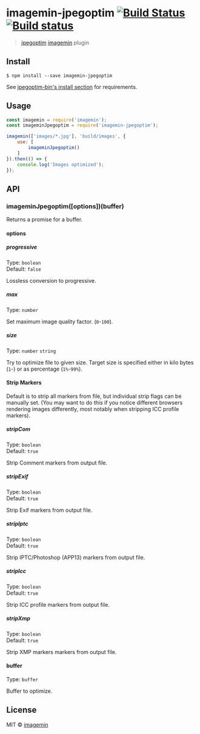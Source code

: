 # imagemin-jpegoptim [![Build Status](https://travis-ci.org/imagemin/imagemin-jpegoptim.svg?branch=master)](https://travis-ci.org/imagemin/imagemin-jpegoptim) [![Build status](https://ci.appveyor.com/api/projects/status/dd2mjdl1lhqjj6u7?svg=true)](https://ci.appveyor.com/project/ShinnosukeWatanabe/imagemin-jpegoptim)

> [jpegoptim](https://github.com/tjko/jpegoptim) [imagemin](https://github.com/imagemin/imagemin) plugin


## Install

```
$ npm install --save imagemin-jpegoptim
```

See [jpegoptim-bin's install section](https://github.com/imagemin/jpegoptim-bin#install) for requirements.


## Usage

```js
const imagemin = require('imagemin');
const imageminJpegoptim = require('imagemin-jpegoptim');

imagemin(['images/*.jpg'], 'build/images', {
	use: [
		imageminJpegoptim()
	]
}).then(() => {
	console.log('Images optimized');
});
```


## API

### imageminJpegoptim([options])(buffer)

Returns a promise for a buffer.

#### options

##### progressive

Type: `boolean`<br>
Default: `false`

Lossless conversion to progressive.

##### max

Type: `number`

Set maximum image quality factor. (`0`-`100`).

##### size

Type: `number` `string`

Try to optimize file to given size. Target size is specified either in kilo bytes (`1`-) or as percentage (`1%`-`99%`).

#### Strip Markers

Default is to strip all markers from file, but individual strip flags can be manually set. (You may want to do this if you notice different browsers rendering images differently, most notably when stripping ICC profile markers).

##### stripCom

Type: `boolean`  
Default: `true`

Strip Comment markers from output file.

##### stripExif

Type: `boolean`  
Default: `true`

Strip Exif markers from output file.

##### stripIptc

Type: `boolean`  
Default: `true`

Strip IPTC/Photoshop (APP13) markers from output file.

##### stripIcc

Type: `boolean`  
Default: `true`

Strip ICC profile markers from output file.

##### stripXmp

Type: `boolean`  
Default: `true`

Strip XMP markers markers from output file.



#### buffer

Type: `buffer`

Buffer to optimize.


## License

MIT © [imagemin](https://github.com/imagemin)
